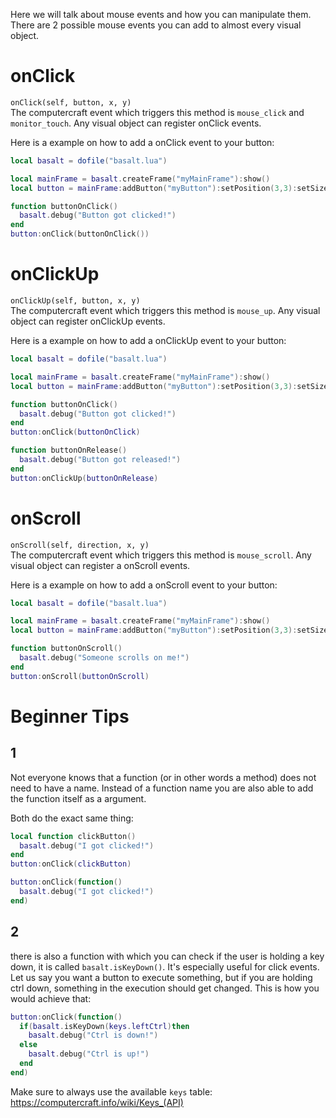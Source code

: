 Here we will talk about mouse events and how you can manipulate them. There are 2 possible mouse events you can add to almost every visual object.

# onClick
`onClick(self, button, x, y)`<br>
The computercraft event which triggers this method is `mouse_click` and `monitor_touch`.
Any visual object can register onClick events.

Here is a example on how to add a onClick event to your button:

```lua
local basalt = dofile("basalt.lua")

local mainFrame = basalt.createFrame("myMainFrame"):show()
local button = mainFrame:addButton("myButton"):setPosition(3,3):setSize(12,3):setText("Click"):show()

function buttonOnClick()
  basalt.debug("Button got clicked!")
end
button:onClick(buttonOnClick())
```

# onClickUp
`onClickUp(self, button, x, y)`<br>
The computercraft event which triggers this method is `mouse_up`.
Any visual object can register onClickUp events.

Here is a example on how to add a onClickUp event to your button:

```lua
local basalt = dofile("basalt.lua")

local mainFrame = basalt.createFrame("myMainFrame"):show()
local button = mainFrame:addButton("myButton"):setPosition(3,3):setSize(12,3):setText("Click"):show()

function buttonOnClick()
  basalt.debug("Button got clicked!")
end
button:onClick(buttonOnClick)

function buttonOnRelease()
  basalt.debug("Button got released!")
end
button:onClickUp(buttonOnRelease)
```

# onScroll
`onScroll(self, direction, x, y)`<br>
The computercraft event which triggers this method is `mouse_scroll`.
Any visual object can register a onScroll events.

Here is a example on how to add a onScroll event to your button:

```lua
local basalt = dofile("basalt.lua")

local mainFrame = basalt.createFrame("myMainFrame"):show()
local button = mainFrame:addButton("myButton"):setPosition(3,3):setSize(12,3):setText("Click"):show()

function buttonOnScroll()
  basalt.debug("Someone scrolls on me!")
end
button:onScroll(buttonOnScroll)
```

# Beginner Tips

## 1
Not everyone knows that a function (or in other words a method) does not need to have a name. Instead of a function name you are also able to add the function itself as a argument.

Both do the exact same thing:
```lua
local function clickButton()
  basalt.debug("I got clicked!")
end
button:onClick(clickButton)
```

```lua
button:onClick(function()
  basalt.debug("I got clicked!")
end)
```

## 2
there is also a function with which you can check if the user is holding a key down, it is called `basalt.isKeyDown()`. It's especially useful for click events.
Let us say you want a button to execute something, but if you are holding ctrl down, something in the execution should get changed. This is how you would
achieve that:

```lua
button:onClick(function()
  if(basalt.isKeyDown(keys.leftCtrl)then
    basalt.debug("Ctrl is down!")
  else
    basalt.debug("Ctrl is up!")
  end
end)
```

Make sure to always use the available `keys` table: https://computercraft.info/wiki/Keys_(API)
